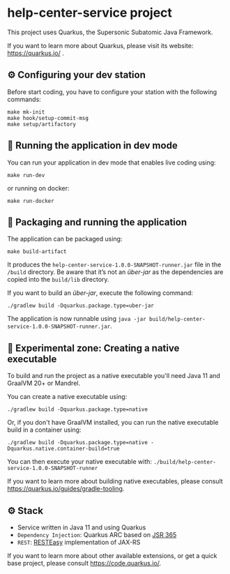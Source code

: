 # help-center-service project

This project uses Quarkus, the Supersonic Subatomic Java Framework.

If you want to learn more about Quarkus, please visit its website: https://quarkus.io/ .

## ⚙️ Configuring your dev station

Before start coding, you have to configure your station with the following commands:
```shell script
make mk-init
make hook/setup-commit-msg
make setup/artifactory 
```

## 🚀 Running the application in dev mode

You can run your application in dev mode that enables live coding using:
```shell script
make run-dev
```

or running on docker:

```shell script
make run-docker
```

## 🔨 Packaging and running the application

The application can be packaged using:
```shell script
make build-artifact
```
It produces the `help-center-service-1.0.0-SNAPSHOT-runner.jar` file in the `/build` directory.
Be aware that it’s not an _über-jar_ as the dependencies are copied into the `build/lib` directory.

If you want to build an _über-jar_, execute the following command:
```shell script
./gradlew build -Dquarkus.package.type=uber-jar
```

The application is now runnable using `java -jar build/help-center-service-1.0.0-SNAPSHOT-runner.jar`.

## 🧪 Experimental zone: Creating a native executable

To build and run the project as a native executable you'll need Java 11 and GraalVM 20+ or Mandrel.

You can create a native executable using: 
```shell script
./gradlew build -Dquarkus.package.type=native
```

Or, if you don't have GraalVM installed, you can run the native executable build in a container using: 
```shell script
./gradlew build -Dquarkus.package.type=native -Dquarkus.native.container-build=true
```

You can then execute your native executable with: `./build/help-center-service-1.0.0-SNAPSHOT-runner`

If you want to learn more about building native executables, please consult https://quarkus.io/guides/gradle-tooling.

## ⚙ Stack

- Service written in Java 11 and using Quarkus
- `Dependency Injection`: Quarkus ARC based on [JSR 365](https://docs.jboss.org/cdi/spec/2.0/cdi-spec.html)
- `REST`: [RESTEasy](https://resteasy.github.io/) implementation of JAX-RS

If you want to learn more about other available extensions, or get a quick base project, please consult https://code.quarkus.io/.
